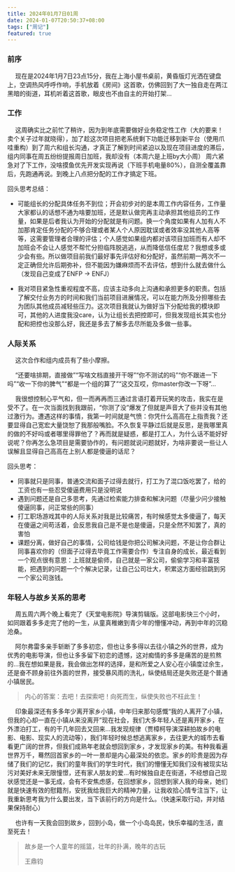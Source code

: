 ```yaml
---
title: 2024年01月7日01周
date: 2024-01-07T20:50:37+08:00
tags: ["周记"]
featured: true
---
```


### 前序

&ensp;&ensp; 现在是2024年1月7日23点15分，我在上海小屋书桌前，黄昏版灯光洒在键盘上，空调热风呼呼作响，手机放着《房间》这首歌，仿佛回到了大一独自走在两江黑暗的街道，耳机听着这首歌，眼皮也不由自主的开始打架...

### 工作

&ensp;&ensp; 这周确实比之前忙了稍许，因为到年底需要做好业务稳定性工作（大的要来！卖个关子过年就晓得），加了趁这次项目把老系统剩下功能迁移到新平台（使用爪哇重构）到了周六和组长沟通，才真正了解到时间紧迫以及现在项目进度的滞后，组内同事在周五纷纷提报周日加班，我却没有（本周六是上班by大小周）
周六紧急对了下工作，没啥摸鱼优先开发实现再说（下班手机电量80%），自测全覆盖靠后，先跑通再说。到晚上八点把分配的工作才搞定下班。

回头思考总结：
- 可能组长的分配具体任务不到位；开会初步对的是本周工作内容任务，工作量大家都认的话想不通为啥要加班，还是默认做完再主动承担其他组员的工作量，如果是后者我认为开始的分配就是有问题。换一个角度如果有人加有人不加那肯定任务分配的不够合理或者某人个人原因耽误或者效率没其他人高等等，这需要管理者合理的评估；个人感觉如果组内都对该项目加班而有人却不加班会不会让人感觉不帮忙分担临阵脱逃逃，从而降低信任度尼？我想或多或少会有些。所以做项目前我们最好事先评估好和分配好，虽然前期一两次不一定正确但允许后期弥补，但不能因为嫌麻烦而不去评估，想到什么就去做什么（发现自己变成了ENFP -> ENFJ）

- 我对项目紧急性重视程度不高，应该主动多向上沟通和承担更多的职责。包括了解交付业务方的时间和我们当前项目进展情况，可以在能力所及分担哪些去为团队其他成员减轻些压力。这次项目我就认为做好当下分配给我的模块即可，其他的人进度我没care，认为让组长去把控即可，但我发现组长其实也分配和把控也没那么好，我还是多去了解多去尽所能及多做一些事。

### 人际关系

&ensp;&ensp; 这次合作和组内成员有了些小摩擦。

&ensp;&ensp; “还要啥排期，直接做”“写啥文档直接开干呀”“你不测试的吗”“你不跟进一下吗”“收一下你的脾气”“都是一个组的算了”“这交互哎，你master你改一下呀”...

&ensp;&ensp; 我很想控制心平气和，但一而再再而三通过言语打着开玩笑的攻击，我实在是受不了。在一次当面找到我跟前，“你测了没”爆发了但就是声音大了些并没有其他过激行为。遭遇这样的事情，我第一时间就是气愤：你凭什么高高在上指责我？还要显得自己宽宏大量饶恕了我那般嘴脸。不久恢复平静过后就是反思，是我哪里真的做的不好吗或者哪里得罪他了？再而就是疑惑，都是打工人，为什么话不能好好说呢？你再怎么急项目是需要协作的，有问题就说问题就好，为啥非要说一些让人误解且显得自己高高在上别人都是傻逼的话尼？

回头思考：

- 同事就只是同事，普通交流和面子过得去就行，打工为了混口饭吃罢了，给的工资也有一些忍受傻逼费用只是没明说
- 遇到问题还是自己多思考，先通过检索能力排查和解决问题（尽量少问少接触傻逼同事，问正常些的同事）
- 打工职场游戏其中的人际关系对我是比较痛苦，有时候感觉太多傻逼了，每天在傻逼之间苟活着，会反思我自己是不是也是傻逼，只是全然不知罢了，真的害怕
- 课题分离，做好自己的事情，公司给钱是你把公司解决问题，不是让你合群让同事喜欢你的（但面子过得去毕竟工作需要合作）专注自身的成长，最近看到一个观点很有意思：上班就是偷师，自己就是一家公司，偷偷学习和丰富技能，把遇到的问题一个个解决记录，让自己公司壮大，积累这方面经验跳到另一个家公司涨钱。

### 年轻人与故乡关系的思考

&ensp;&ensp; 周五周六两个晚上看完了《天堂电影院》导演剪辑版。这部电影快三个小时，如同跟着多多走完了他的一生，从童真稚嫩到青少年的懵懂冲动，再到中年的沉稳沧桑。

&ensp;&ensp; 阿尔弗雷多亲手斩断了多多初恋，但也让多多得以去往小镇之外的世界，成为优秀的电影导演，但也让多多留下初恋的遗憾，这对痴情的多多是痛苦的是煎熬的...我在想如果是我，我会做出怎样的选择，是和所爱之人安心在小镇度过余生，还是奋不顾身前往外面的世界，接受暴风雨的洗礼，纵使结局还是失败还是个普通小镇居民。

> 内心的答案：去吧！去探索吧！向死而生，纵使失败也不枉此生！

&ensp;&ensp; 印象最深还有多多年少离开家乡小镇，中年归来那句感慨“我的人离开了小镇，但我的心却一直在小镇从来没离开”现在社会，我们大多年轻人还是离开家乡，在外漂泊打工，有的干几年回去又回来...我发现规律（贾樟柯导演深耕拍故乡的电影、电影、现实人的流动等），我们年轻时候总想逃离家乡，去往更大的城市去看看更广阔的世界，但我们成熟年老就会想回到家乡，才发现家乡的美。有种我看遍世界万千，蓦然回首家乡的一叶一景却是内心最深处的依恋。家乡的珍贵是因为存储了我们的记忆，我们的童年我们的学生时代，我们的懵懂无知我们没有被现实玷污对美好未来无限憧憬，还有家人朋友的爱...有时候独自走在街道，不经想自己现状感觉还是一事无成，会有不安焦虑感，在回想家乡，回想到家人我的母亲，她们就是快速有效的慰籍剂，安抚我给我巨大的精神力量，让我收拾心情专注当下，让我重新思考我为什么要出发，当下该前行的方向是什么。（快速采取行动，并对结果保持耐心）

&ensp;&ensp; 也许有一天我会回到故乡，回到小岛，做一个小岛岛民，快乐幸福的生活，直至死去！

> 故乡是一个人童年的摇篮，壮年的扑满，晚年的古玩
> 
> 王鼎钧